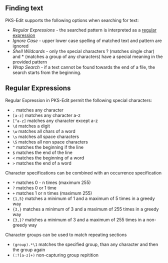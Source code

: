## Finding text

PKS-Edit supports the following options when searching for text:

- _Regular Expressions_ - the searched pattern is interpreted as a [regular expression](#regular-expressions)
- _Ignore Case_ - upper lower case spelling of matched text and pattern are ignored
- _Shell Wildcards_ - only the special characters ? (matches single char) and * (matches a group of any characters) have a special meaning in the provided 
pattern
- _Wrap Search_ - if a text cannot be found towards the end of a file, the search starts from the beginning.

## Regular Expressions

Regular Expression in PKS-Edit permit the following special characters:

- `.`  matches any character
- `[a-z]` matches any character a-z
- `[^a-z]` matches any character except a-z
- `\d` matches a digit
- `\w` matches all chars of a word
- `\s` matches all space characters
- `\S` matches all non space characters
- `^` matches the beginning if the line
- `$` matches the end of the line
- `<` matches the beginning of a word
- `>` matches the end of a word

Character specifications can be combined with an occurrence specification

- `*` matches 0 - n times (maximum 255)
- `?` matches 0 or 1 time
- `+` matches 1 or n times (maximum 255)
- `{1,5}` matches a minimum of 1 and a maximum of 5 times in a greedy way
- `{3,}` matches a minimum of 3 and a maximum of 255 times in a greedy way
- `{3,}?` matches a minimum of 3 and a maximum of 255 times in a non-greedy way

Character groups can be used to match repeating sections
- `(group).*\1` matches the specified group, than any character and then the group again
- `(:?[a-z]+)` non-capturing group repitition

